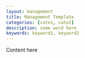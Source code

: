 ```yaml
---
layout: management
title: Management Template
categories: [cate1, cate2]
description: some word here
keywords: keyword1, keyword2
---
```


Content here
